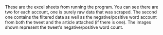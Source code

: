 These are the excel sheets from running the program. You can see there are two for each account, one is purely raw data that was scraped. The second one contains the filtered data as well as the negative/positive word account from both the tweet and the article attached (if there is one). The images shown represent the tweet's negative/positive word count.
